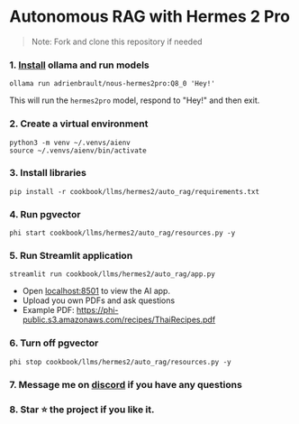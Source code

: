 # Autonomous RAG with Hermes 2 Pro

> Note: Fork and clone this repository if needed

### 1. [Install](https://github.com/ollama/ollama?tab=readme-ov-file#macos) ollama and run models

```shell
ollama run adrienbrault/nous-hermes2pro:Q8_0 'Hey!'
```

This will run the `hermes2pro` model, respond to "Hey!" and then exit.


### 2. Create a virtual environment

```shell
python3 -m venv ~/.venvs/aienv
source ~/.venvs/aienv/bin/activate
```

### 3. Install libraries

```shell
pip install -r cookbook/llms/hermes2/auto_rag/requirements.txt
```

### 4. Run pgvector

```shell
phi start cookbook/llms/hermes2/auto_rag/resources.py -y
```

### 5. Run Streamlit application

```shell
streamlit run cookbook/llms/hermes2/auto_rag/app.py
```

- Open [localhost:8501](http://localhost:8501) to view the AI app.
- Upload you own PDFs and ask questions
- Example PDF: https://phi-public.s3.amazonaws.com/recipes/ThaiRecipes.pdf

### 6. Turn off pgvector

```shell
phi stop cookbook/llms/hermes2/auto_rag/resources.py -y
```

### 7. Message me on [discord](https://discord.gg/4MtYHHrgA8) if you have any questions

### 8. Star ⭐️ the project if you like it.
